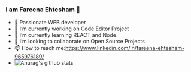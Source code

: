 ### I am Fareena Ehtesham 👋

- 🌱 Passionate WEB developer
- 🔭 I’m currently working on Code Editor Project
- 🌱 I’m currently learning REACT and Node
- 👯 I’m looking to collaborate on Open Source Projects
- 📫 How to reach me:https://www.linkedin.com/in/fareena-ehtesham-965976189/
- ![Anurag's github stats](https://github-readme-stats.vercel.app/api?username=FareenaEhtesham&show_icons=true&&hide=["contribs","prs","issues"])
